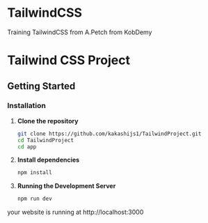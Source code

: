 # TailwindCSS
Training TailwindCSS from A.Petch from KobDemy

# Tailwind CSS Project


## Getting Started


### Installation

1. **Clone the repository**

   ```bash
   git clone https://github.com/kakashijs1/TailwindProject.git
   cd TailwindProject
   cd app
   ```
2. **Install dependencies**

    ```bash
    npm install
    ```
3. **Running the Development Server**
    ```bash
    npm run dev    
    ```

your website is running at http://localhost:3000
